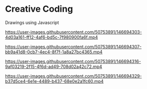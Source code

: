 # Creative Coding

Drawings using Javascript 



https://user-images.githubusercontent.com/50753891/146694303-4d03a161-ff12-4af6-bd5c-7f980900fa6f.mp4



https://user-images.githubusercontent.com/50753891/146694307-bb9a41d8-0cb7-4ec4-8f7f-1a8a27bc4365.mp4



https://user-images.githubusercontent.com/50753891/146694316-9af03219-2f15-4f6d-ad49-708d02a42c72.mp4



https://user-images.githubusercontent.com/50753891/146694329-b37d5ce4-6e1e-4489-b437-68e0e2a1fc60.mp4

